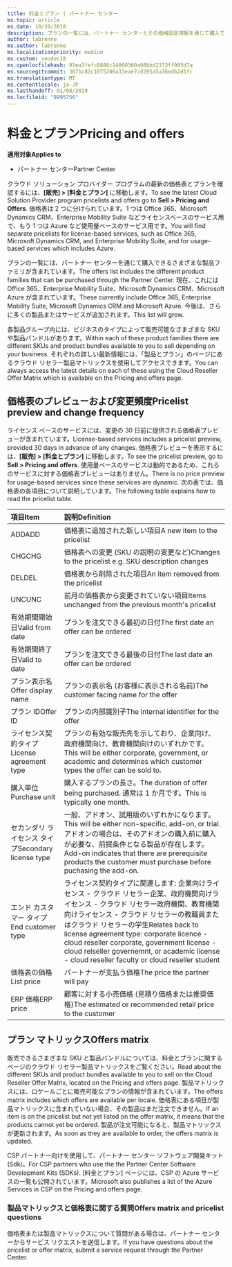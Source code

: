 ```yaml
---
title: 料金とプラン | パートナー センター
ms.topic: article
ms.date: 10/29/2018
description: プランの一覧には、パートナー センターとその価格設定情報を通じて購入できるさまざまな製品ファミリが含まれています。
author: labrenne
ms.author: labrenne
ms.localizationpriority: medium
ms.custom: seodec18
ms.openlocfilehash: 91ea3fefc6888c14060360a98bbd2373ff905d7a
ms.sourcegitcommit: 3871c82c1075206a33eae7cd395a5a36edb2d1fc
ms.translationtype: MT
ms.contentlocale: ja-JP
ms.lasthandoff: 01/08/2019
ms.locfileid: "8995756"
---
```

# <a name="pricing-and-offers"></a><span data-ttu-id="113a5-103">料金とプラン</span><span class="sxs-lookup"><span data-stu-id="113a5-103">Pricing and offers</span></span>

**<span data-ttu-id="113a5-104">適用対象</span><span class="sxs-lookup"><span data-stu-id="113a5-104">Applies to</span></span>**

-  <span data-ttu-id="113a5-105">パートナー センター</span><span class="sxs-lookup"><span data-stu-id="113a5-105">Partner Center</span></span>

<span data-ttu-id="113a5-106">クラウド ソリューション プロバイダー プログラムの最新の価格表とプランを確認するには、**[販売] > [料金とプラン]** に移動します。</span><span class="sxs-lookup"><span data-stu-id="113a5-106">To see the latest Cloud Solution Provider program pricelists and offers go to **Sell > Pricing and Offers**.</span></span> <span data-ttu-id="113a5-107">価格表は 2 つに分けられています。1 つは Office 365、Microsoft Dynamics CRM、Enterprise Mobility Suite などライセンスベースのサービス用で、もう 1 つは Azure など使用量ベースのサービス用です。</span><span class="sxs-lookup"><span data-stu-id="113a5-107">You will find separate pricelists for license-based services, such as Office 365, Microsoft Dynamics CRM, and Enterprise Mobility Suite, and for usage-based services which includes Azure.</span></span> 

<span data-ttu-id="113a5-108">プランの一覧には、パートナー センターを通じて購入できるさまざまな製品ファミリが含まれています。</span><span class="sxs-lookup"><span data-stu-id="113a5-108">The offers list includes the different product families that can be purchased through the Partner Center.</span></span> <span data-ttu-id="113a5-109">現在、これには Office 365、Enterprise Mobility Suite、Microsoft Dynamics CRM、Microsoft Azure が含まれています。</span><span class="sxs-lookup"><span data-stu-id="113a5-109">These currently include Office 365, Enterprise Mobility Suite, Microsoft Dynamics CRM and Microsoft Azure.</span></span> <span data-ttu-id="113a5-110">今後は、さらに多くの製品またはサービスが追加されます。</span><span class="sxs-lookup"><span data-stu-id="113a5-110">This list will grow.</span></span>

<span data-ttu-id="113a5-111">各製品グループ内には、ビジネスのタイプによって販売可能なさまざまな SKU や製品バンドルがあります。</span><span class="sxs-lookup"><span data-stu-id="113a5-111">Within each of these product families there are different SKUs and product bundles available to you to sell depending on your business.</span></span> <span data-ttu-id="113a5-112">それぞれの詳しい最新情報には、「製品とプラン」のページにあるクラウド リセラー製品マトリックスを使用してアクセスできます。</span><span class="sxs-lookup"><span data-stu-id="113a5-112">You can always access the latest details on each of these using the Cloud Reseller Offer Matrix which is available on the Pricing and offers page.</span></span>

## <a name="pricelist-preview-and-change-frequency"></a><span data-ttu-id="113a5-113">価格表のプレビューおよび変更頻度</span><span class="sxs-lookup"><span data-stu-id="113a5-113">Pricelist preview and change frequency</span></span> 

<span data-ttu-id="113a5-114">ライセンス ベースのサービスには、変更の 30 日前に提供される価格表プレビューが含まれています。</span><span class="sxs-lookup"><span data-stu-id="113a5-114">License-based services includes a pricelist preview, provided 30 days in advance of any changes.</span></span> <span data-ttu-id="113a5-115">価格表プレビューを表示するには、**[販売] > [料金とプラン]** に移動します。</span><span class="sxs-lookup"><span data-stu-id="113a5-115">To see the pricelist preview, go to **Sell > Pricing and offers**.</span></span> <span data-ttu-id="113a5-116">使用量ベースのサービスは動的であるため、これらのサービスに対する価格表プレビューはありません。</span><span class="sxs-lookup"><span data-stu-id="113a5-116">There is no price preview for usage-based services since these services are dynamic.</span></span> <span data-ttu-id="113a5-117">次の表では、価格表の各項目について説明しています。</span><span class="sxs-lookup"><span data-stu-id="113a5-117">The following table explains how to read the pricelist table.</span></span>

|**<span data-ttu-id="113a5-118">項目</span><span class="sxs-lookup"><span data-stu-id="113a5-118">Item</span></span>**        |**<span data-ttu-id="113a5-119">説明</span><span class="sxs-lookup"><span data-stu-id="113a5-119">Definition</span></span>**      |
|:-----------   |:-----------   |
|<span data-ttu-id="113a5-120">ADD</span><span class="sxs-lookup"><span data-stu-id="113a5-120">ADD</span></span>   |<span data-ttu-id="113a5-121">価格表に追加された新しい項目</span><span class="sxs-lookup"><span data-stu-id="113a5-121">A new item to the pricelist</span></span>|
|<span data-ttu-id="113a5-122">CHG</span><span class="sxs-lookup"><span data-stu-id="113a5-122">CHG</span></span>   |<span data-ttu-id="113a5-123">価格表への変更 (SKU の説明の変更など)</span><span class="sxs-lookup"><span data-stu-id="113a5-123">Changes to the pricelist e.g. SKU description changes</span></span>|
|<span data-ttu-id="113a5-124">DEL</span><span class="sxs-lookup"><span data-stu-id="113a5-124">DEL</span></span>   |<span data-ttu-id="113a5-125">価格表から削除された項目</span><span class="sxs-lookup"><span data-stu-id="113a5-125">An item removed from the pricelist</span></span>|
|<span data-ttu-id="113a5-126">UNC</span><span class="sxs-lookup"><span data-stu-id="113a5-126">UNC</span></span>   |<span data-ttu-id="113a5-127">前月の価格表から変更されていない項目</span><span class="sxs-lookup"><span data-stu-id="113a5-127">Items unchanged from the previous month's pricelist</span></span>   |
|<span data-ttu-id="113a5-128">有効期間開始日</span><span class="sxs-lookup"><span data-stu-id="113a5-128">Valid from date</span></span>   |<span data-ttu-id="113a5-129">プランを注文できる最初の日付</span><span class="sxs-lookup"><span data-stu-id="113a5-129">The first date an offer can be ordered</span></span>    |
|<span data-ttu-id="113a5-130">有効期間終了日</span><span class="sxs-lookup"><span data-stu-id="113a5-130">Valid to date</span></span>   |<span data-ttu-id="113a5-131">プランを注文できる最後の日付</span><span class="sxs-lookup"><span data-stu-id="113a5-131">The last date an offer can be ordered</span></span>   |
|<span data-ttu-id="113a5-132">プラン表示名</span><span class="sxs-lookup"><span data-stu-id="113a5-132">Offer display name</span></span>   |<span data-ttu-id="113a5-133">プランの表示名 (お客様に表示される名前)</span><span class="sxs-lookup"><span data-stu-id="113a5-133">The customer facing name for the offer</span></span>   |
|<span data-ttu-id="113a5-134">プラン ID</span><span class="sxs-lookup"><span data-stu-id="113a5-134">Offer ID</span></span>   |<span data-ttu-id="113a5-135">プランの内部識別子</span><span class="sxs-lookup"><span data-stu-id="113a5-135">The internal identifier for the offer</span></span>   |
|<span data-ttu-id="113a5-136">ライセンス契約タイプ</span><span class="sxs-lookup"><span data-stu-id="113a5-136">License agreement type</span></span>   |<span data-ttu-id="113a5-137">プランの有効な販売先を示しており、企業向け、政府機関向け、教育機関向けのいずれかです。</span><span class="sxs-lookup"><span data-stu-id="113a5-137">This will be either corporate, government, or academic and determines which customer types the offer can be sold to.</span></span>|
|<span data-ttu-id="113a5-138">購入単位</span><span class="sxs-lookup"><span data-stu-id="113a5-138">Purchase unit</span></span>   |<span data-ttu-id="113a5-139">購入するプランの長さ。</span><span class="sxs-lookup"><span data-stu-id="113a5-139">The duration of offer being purchased.</span></span> <span data-ttu-id="113a5-140">通常は 1 か月です。</span><span class="sxs-lookup"><span data-stu-id="113a5-140">This is typically one month.</span></span>   |
|<span data-ttu-id="113a5-141">セカンダリ ライセンス タイプ</span><span class="sxs-lookup"><span data-stu-id="113a5-141">Secondary license type</span></span>   |<span data-ttu-id="113a5-142">一般、アドオン、試用版のいずれかになります。</span><span class="sxs-lookup"><span data-stu-id="113a5-142">This will be either non-specific, add-on, or trial.</span></span> <span data-ttu-id="113a5-143">アドオンの場合は、そのアドオンの購入前に購入が必要な、前提条件となる製品が存在します。</span><span class="sxs-lookup"><span data-stu-id="113a5-143">Add-on indicates that there are prerequisite products the customer must purchase before puchasing the add-on.</span></span>|
|<span data-ttu-id="113a5-144">エンド カスタマー タイプ</span><span class="sxs-lookup"><span data-stu-id="113a5-144">End customer type</span></span>   |<span data-ttu-id="113a5-145">ライセンス契約タイプに関連します: 企業向けライセンス - クラウド リセラー企業、政府機関向けライセンス - クラウド リセラー政府機関、教育機関向けライセンス - クラウド リセラーの教職員またはクラウド リセラーの学生</span><span class="sxs-lookup"><span data-stu-id="113a5-145">Relates back to license agreement type: corporate licence - cloud reseller corporate, government license - cloud relseller governemnt, or academic license - cloud reseller faculty or cloud reseller student</span></span>   |
|<span data-ttu-id="113a5-146">価格表の価格</span><span class="sxs-lookup"><span data-stu-id="113a5-146">List price</span></span>   |<span data-ttu-id="113a5-147">パートナーが支払う価格</span><span class="sxs-lookup"><span data-stu-id="113a5-147">The price the partner will pay</span></span>   |
|<span data-ttu-id="113a5-148">ERP 価格</span><span class="sxs-lookup"><span data-stu-id="113a5-148">ERP price</span></span>   |<span data-ttu-id="113a5-149">顧客に対する小売価格 (見積り価格または推奨価格)</span><span class="sxs-lookup"><span data-stu-id="113a5-149">The estimated or recommended retail price to the customer</span></span>   |

## <a name="offers-matrix"></a><span data-ttu-id="113a5-150">プラン マトリックス</span><span class="sxs-lookup"><span data-stu-id="113a5-150">Offers matrix</span></span>

<span data-ttu-id="113a5-151">販売できるさまざまな SKU と製品バンドルについては、料金とプランに関するページのクラウド リセラー製品マトリックスをご覧ください。</span><span class="sxs-lookup"><span data-stu-id="113a5-151">Read about the different SKUs and product bundles available to you to sell on the Cloud Reseller Offer Matrix, located on the Pricing and offers page.</span></span> <span data-ttu-id="113a5-152">製品マトリックスには、ロケールごとに販売可能なプランの情報が含まれています。</span><span class="sxs-lookup"><span data-stu-id="113a5-152">The offers matrix includes which offers are available per locale.</span></span> <span data-ttu-id="113a5-153">価格表にある項目が製品マトリックスに含まれていない場合、その製品はまだ注文できません。</span><span class="sxs-lookup"><span data-stu-id="113a5-153">If an item is on the pricelist but not yet listed on the offer matrix, it means that the products cannot yet be ordered.</span></span> <span data-ttu-id="113a5-154">製品が注文可能になると、製品マトリックスが更新されます。</span><span class="sxs-lookup"><span data-stu-id="113a5-154">As soon as they are available to order, the offers matrix is updated.</span></span>

<span data-ttu-id="113a5-155">CSP パートナー向けを使用して、パートナー センター ソフトウェア開発キット (Sdk)。</span><span class="sxs-lookup"><span data-stu-id="113a5-155">For CSP partners who use the the Partner Center Software Development Kits (SDKs).</span></span> <span data-ttu-id="113a5-156">[料金とプラン] ページには、CSP の Azure サービスの一覧も公開されています。</span><span class="sxs-lookup"><span data-stu-id="113a5-156">Microsoft also publishes a list of the Azure Services in CSP on the Pricing and offers page.</span></span>

### <a name="offers-matrix-and-pricelist-questions"></a><span data-ttu-id="113a5-157">製品マトリックスと価格表に関する質問</span><span class="sxs-lookup"><span data-stu-id="113a5-157">Offers matrix and pricelist questions</span></span>

<span data-ttu-id="113a5-158">価格表または製品マトリックスについて質問がある場合は、パートナー センターからサービス リクエストを送信します。</span><span class="sxs-lookup"><span data-stu-id="113a5-158">If you have questions about the pricelist or offer matrix, submit a service request through the Partner Center.</span></span>
